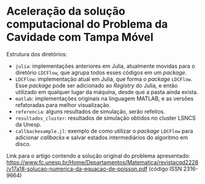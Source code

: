 # Aceleração da solução computacional do Problema da Cavidade com Tampa Móvel

Estrutura dos diretórios:
- `julia`: implementações anteriores em Julia, atualmente movidas para o
diretório `LDCFlow`, que agrupa todos esses códigos em um *package*.
- `LDCFlow`: implementação atual em Julia, que forma o *package* `LDCFlow`. Esse
*package* pode ser adicionado ao *Registry* do Julia, e então utilizado em
qualquer lugar da máquina, desde que a pasta ainda exista.
- `matlab`: implementações originais na linguagem MATLAB, e as versões
refatoradas para melhor visualização.
- `referencia`: alguns resultados de simulação, serão refeitos.
- `resultados_cluster`: resultados de simulação obtidos no cluster LSNCS da
Unesp.
- `callbackexample.jl`: exemplo de como utilizar o *package* `LDCFlow` para
adicionar *callbacks* e salvar estados intermediários do algoritmo em disco.

Link para o artigo contendo a solução original do problema apresentado: https://www.fc.unesp.br/Home/Departamentos/Matematica/revistacqd2228/v17a18-solucao-numerica-da-equacao-de-poisson.pdf (código ISSN 2316-9664)